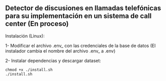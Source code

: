 
## Detector de discusiones en llamadas telefónicas para su implementación en un sistema de call center (En proceso)

Instalación (Linux):

1- Modificar el archivo .env_ con las credenciales de la base de datos (El instalador cambia el nombre del archivo .env_ a .env)

2- Instalar dependencias y descargar dataset:


    chmod +x ./install.sh
    ./install.sh
    

